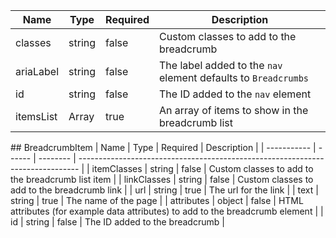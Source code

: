 | Name      | Type                  | Required | Description                                                    |
| --------- | --------------------- | -------- | -------------------------------------------------------------- |
| classes   | string                | false    | Custom classes to add to the breadcrumb                        |
| ariaLabel | string                | false    | The label added to the `nav` element defaults to `Breadcrumbs` |
| id        | string                | false    | The ID added to the `nav` element                              |
| itemsList | Array<BreadcrumbItem> | true     | An array of items to show in the breadcrumb list               |

## BreadcrumbItem
| Name | Type | Required | Description |
| ----------- | ------ | -------- | ------------------------------------------------------------------------------ |
| itemClasses | string | false | Custom classes to add to the breadcrumb list item |
| linkClasses | string | false | Custom classes to add to the breadcrumb link |
| url | string | true | The url for the link |
| text | string | true | The name of the page |
| attributes | object | false | HTML attributes (for example data attributes) to add to the breadcrumb element |
| id | string | false | The ID added to the breadcrumb |

